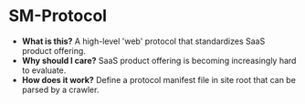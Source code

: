 # SM-Protocol
- <b>What is this?</b> A high-level 'web' protocol that standardizes SaaS product offering.
- <b>Why should I care?</b> SaaS product offering is becoming increasingly hard to evaluate.
- <b>How does it work?</b> Define a protocol manifest file in site root that can be parsed by a crawler.
